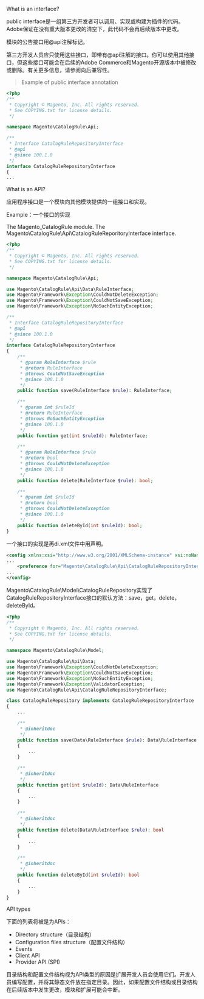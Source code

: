 What is an interface?

public interface是一组第三方开发者可以调用、实现或构建为插件的代码。Adobe保证在没有重大版本更改的清空下，此代码不会再后续版本中更改。

模块的公告接口用@api注解标记。

第三方开发人员应只使用这些接口，即带有@api注解的接口。你可以使用其他接口，但这些接口可能会在后续的Adobe Commerce和Magento开源版本中被修改或删除。有关更多信息，请参阅向后兼容性。



> Example of public interface annotation

```php
<?php
/**
 * Copyright © Magento, Inc. All rights reserved.
 * See COPYING.txt for license details.
 */

namespace Magento\CatalogRule\Api;

/**
 * Interface CatalogRuleRepositoryInterface
 * @api
 * @since 100.1.0
 */
interface CatalogRuleRepositoryInterface
{
...

```



What is an API?

应用程序接口是一个模块向其他模块提供的一组接口和实现。

Example：一个接口的实现

The Magento_CatalogRule module. The Magento\CatalogRule\Api\CatalogRuleReporitoryInterface interface.

```php
<?php
/**
 * Copyright © Magento, Inc. All rights reserved.
 * See COPYING.txt for license details.
 */

namespace Magento\CatalogRule\Api;

use Magento\CatalogRule\Api\Data\RuleInterface;
use Magento\Framework\Exception\CouldNotDeleteException;
use Magento\Framework\Exception\CouldNotSaveException;
use Magento\Framework\Exception\NoSuchEntityException;

/**
 * Interface CatalogRuleRepositoryInterface
 * @api
 * @since 100.1.0
 */
interface CatalogRuleRepositoryInterface
{
    /**
     * @param RuleInterface $rule
     * @return RuleInterface
     * @throws CouldNotSaveException
     * @since 100.1.0
     */
    public function save(RuleInterface $rule): RuleInterface;

    /**
     * @param int $ruleId
     * @return RuleInterface
     * @throws NoSuchEntityException
     * @since 100.1.0
     */
    public function get(int $ruleId): RuleInterface;

    /**
     * @param RuleInterface $rule
     * @return bool
     * @throws CouldNotDeleteException
     * @since 100.1.0
     */
    public function delete(RuleInterface $rule): bool;

    /**
     * @param int $ruleId
     * @return bool
     * @throws CouldNotDeleteException
     * @since 100.1.0
     */
    public function deleteById(int $ruleId): bool;
}
```

一个接口的实现是再di.xml文件中用<preference/>声明。

```xml
<config xmlns:xsi="http://www.w3.org/2001/XMLSchema-instance" xsi:noNamespaceSchemaLocation="urn:magento:framework:ObjectManager/etc/config.xsd">
...
    <preference for="Magento\CatalogRule\Api\CatalogRuleRepositoryInterface" type="Magento\CatalogRule\Model\CatalogRuleRepository"/>
...
</config>
```

Magento\CatalogRule\Model\CatalogRuleRepository实现了CatalogRuleRepositoryInterface接口的默认方法：save，get，delete，deleteById。

```php
<?php
/**
 * Copyright © Magento, Inc. All rights reserved.
 * See COPYING.txt for license details.
 */

namespace Magento\CatalogRule\Model;

use Magento\CatalogRule\Api\Data;
use Magento\Framework\Exception\CouldNotDeleteException;
use Magento\Framework\Exception\CouldNotSaveException;
use Magento\Framework\Exception\NoSuchEntityException;
use Magento\Framework\Exception\ValidatorException;
use Magento\CatalogRule\Api\CatalogRuleRepositoryInterface;

class CatalogRuleRepository implements CatalogRuleRepositoryInterface
{
    ...

    /**
     * @inheritdoc
     */
    public function save(Data\RuleInterface $rule): Data\RuleInterface
    {
        ...
    }

    /**
     * @inheritdoc
     */
    public function get(int $ruleId): Data\RuleInterface
    {
        ...
    }

    /**
     * @inheritdoc
     */
    public function delete(Data\RuleInterface $rule): bool
    {
        ...
    }

    /**
     * @inheritdoc
     */
    public function deleteById(int $ruleId): bool
    {
        ...
    }
}
```



API types

下面的列表将被是为APIs：

- Directory structure（目录结构）
- Configuration files structure（配置文件结构）
- Events
- Client API
- Provider API (SPI)

目录结构和配置文件结构视为API类型的原因是扩展开发人员会使用它们。开发人员编写配置，并将其静态文件放在指定目录。因此，如果配置文件结构或目录结构在后续版本中发生更改，模块和扩展可能会中断。

